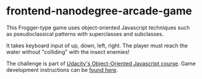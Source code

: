 frontend-nanodegree-arcade-game
===============================

This Frogger-type game uses object-oriented Javascript techniques such as pseudoclassical patterns with superclasses and subclasses.  

It takes keyboard input of up, down, left, right.  The player must reach the water without "colliding" with the insect enemies!

The challenge is part of [Udacity's Object-Oriented Javascript course](https://www.udacity.com/course/object-oriented-javascript--ud015).  Game development instructions can be [found here](https://docs.google.com/document/d/1v01aScPjSWCCWQLIpFqvg3-vXLH2e8_SZQKC8jNO0Dc/pub).

